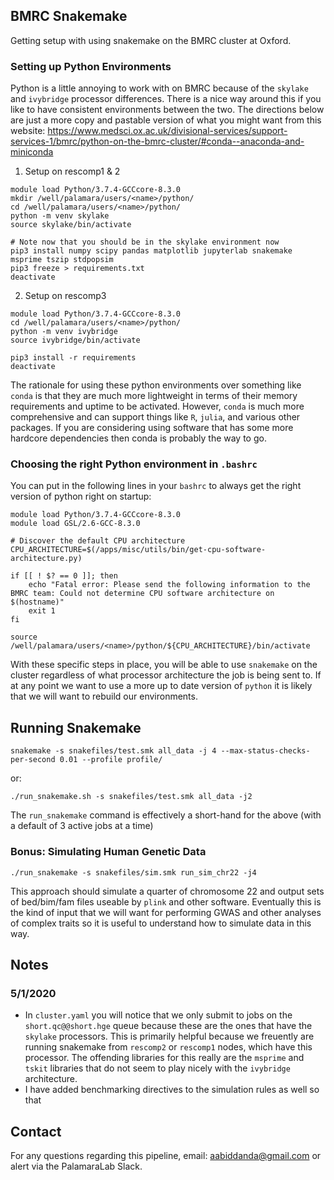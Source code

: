## BMRC Snakemake

Getting setup with using snakemake on the BMRC cluster at Oxford.

### Setting up Python Environments

Python is a little annoying to work with on BMRC because of the `skylake` and `ivybridge` processor differences. There is a nice way around this if you like to have consistent environments between the two. The directions below are just a more copy and pastable version of what you might want from this website: https://www.medsci.ox.ac.uk/divisional-services/support-services-1/bmrc/python-on-the-bmrc-cluster/#conda--anaconda-and-miniconda

1. Setup on rescomp1 & 2

```
module load Python/3.7.4-GCCcore-8.3.0
mkdir /well/palamara/users/<name>/python/
cd /well/palamara/users/<name>/python/
python -m venv skylake
source skylake/bin/activate

# Note now that you should be in the skylake environment now
pip3 install numpy scipy pandas matplotlib jupyterlab snakemake msprime tszip stdpopsim
pip3 freeze > requirements.txt
deactivate 
```

2. Setup on rescomp3

```
module load Python/3.7.4-GCCcore-8.3.0
cd /well/palamara/users/<name>/python/
python -m venv ivybridge 
source ivybridge/bin/activate

pip3 install -r requirements
deactivate 
```

The rationale for using these python environments over something like `conda` is that they are much more lightweight in terms of their memory requirements and uptime to be activated.  However, `conda` is much more comprehensive and can support things like `R`, `julia`, and various other packages. If you are considering using software that has some more hardcore dependencies then conda is probably the way to go.

### Choosing the right Python environment in `.bashrc`

You can put in the following lines in your `bashrc` to always get the right version of python right on startup:

```
module load Python/3.7.4-GCCcore-8.3.0
module load GSL/2.6-GCC-8.3.0

# Discover the default CPU architecture
CPU_ARCHITECTURE=$(/apps/misc/utils/bin/get-cpu-software-architecture.py)

if [[ ! $? == 0 ]]; then
    echo "Fatal error: Please send the following information to the BMRC team: Could not determine CPU software architecture on $(hostname)"
    exit 1
fi

source /well/palamara/users/<name>/python/${CPU_ARCHITECTURE}/bin/activate
```

With these specific steps in place, you will be able to use `snakemake`  on the cluster regardless of what processor architecture the job is being sent to. If at any point we want to use a more up to date version of `python` it is likely that we will want to rebuild our environments.

## Running Snakemake

`snakemake -s snakefiles/test.smk all_data -j 4 --max-status-checks-per-second 0.01 --profile profile/`

or:

`./run_snakemake.sh -s snakefiles/test.smk all_data -j2` 

The `run_snakemake` command is effectively a short-hand for the above (with a default of 3 active jobs at a time)

### Bonus: Simulating Human Genetic Data

```
./run_snakemake -s snakefiles/sim.smk run_sim_chr22 -j4
```

This approach should simulate a quarter of chromosome 22 and output sets of bed/bim/fam files useable by `plink` and other software. Eventually this is the kind of input that we will want for performing GWAS and other analyses of complex traits so it is useful to understand how to simulate data in this way.

## Notes

### 5/1/2020

* In `cluster.yaml` you will notice that we only submit to jobs on the `short.qc@@short.hge` queue because these are the ones that have the `skylake` processors. This is primarily helpful because we freuently are running snakemake from `rescomp2` or `rescomp1` nodes, which have this processor. The offending libraries for this really are the `msprime` and `tskit` libraries that do not seem to play nicely with the `ivybridge` architecture.
* I have added benchmarking directives to the simulation rules as well so that  

## Contact 

For any questions regarding this pipeline, email: aabiddanda@gmail.com or alert via the PalamaraLab Slack.
